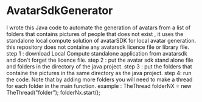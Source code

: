 # AvatarSdkGenerator
I wrote this Java code to automate the generation of avatars from a list of folders that contains pictures of people that does not exist , it uses the standalone local compute solution of avatarSDK for local avatar generation. 
this repository does not containe any avatarsdk licence file or library file. 
step 1 : download Local Compute standalone application from avatarsdk and don't forget the licence file.
step 2 : put the avatar sdk stand alone file and folders in the directory of the java project.
step 3 : put the folders that containe the pictures in tha same directory as the java project.
step 4: run the code.
Note that by adding more folders you will need to make a thread for each folder in the main function.
example : 
TheThread folderNX = new TheThread("folder");
folderNx.start();

